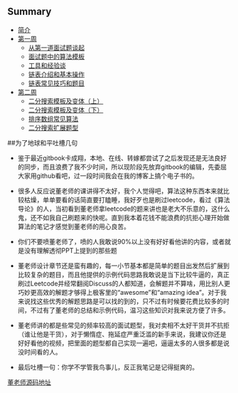 ## Summary

* [简介](README.md)
* [第一周](chapter1/README.md)
   * [从第一道面试题谈起](chapter1/1_1.md)
   * [面试题中的算法模板](chapter1/1_2.md)
   * [工具和经验谈](chapter1/1_3.md)
   * [链表介绍和基本操作](chapter1/1_4.md)
   * [链表常见技巧和题目](chapter1/1_5.md)
* [第二周](chapter/README.md)
   * [二分搜索模板及变体（上）](chapter2/2_1.md)
   * [二分搜索模板及变体（下）](chapter2/2_2.md)
   * [排序数组常见算法](chapter2/2_3.md)
   * [二分搜索扩展题型](chapter2/2_4.md)
   

##为了地球和平吐槽几句

- 鉴于最近gitbook卡成翔，本地、在线、转嫁都尝试了之后发现还是无法良好的同步，而且浪费了我不少时间，所以现阶段先放弃gitbook的编辑，先委屈大家用github看吧，过一段时间我会在我的博客上搞个电子书的。

- 很多人反应说董老师的课讲得不太好，我个人觉得吧，算法这种东西本来就比较枯燥，单单要看的话简直要打瞌睡，我好歹也是刷过leetcode，看过《算法导论》的人，当初看到董老师拿leetcode的题来讲也是老大不乐意的，这什么鬼，还不如我自己刷题来的快呢。直到我本着花钱不能浪费的抗拒心理开始做算法的笔记才感觉到董老师的用心良苦。    
- 你们不要喷董老师了，喷的人我敢说90%以上没有好好看他讲的内容，或者就是没有理解透彻PPT上提到的那些题  
- 董老师设计章节还是蛮有趣的，每一小节基本都是简单的题目出发然后扩展到比较复杂的题目，而且他提供的示例代码思路我敢说是当下比较牛逼的，真正刷过Leetcode并经常翻阅Discuss的人都知道，会解题并不算啥，用比别人更巧妙更高效的解题才够得上极客里的“awesome”和“amazing idea”。对于我来说找这些优秀的解题思路是可以找的到的，只不过有时候要花费比较多的时间，不过有了董老师的总结和示例代码，温习这些知识对我来说方便了许多。  
- 董老师讲的都是些常见的频率较高的面试题型，我对卖相不太好干货并不抗拒（谁让他是干货），对于懒惰症、拖延症严重泛滥的新手来说，我建议你还是好好看他的视频，把里面的题型都自己实现一遍吧，逼逼太多的人很多都是说没时间看的人。  
- 最后吐槽一句：你学不学管我鸟事儿，反正我笔记是记得挺爽的。

[董老师源码地址](https://github.com/dongfeiwww/boolan)


